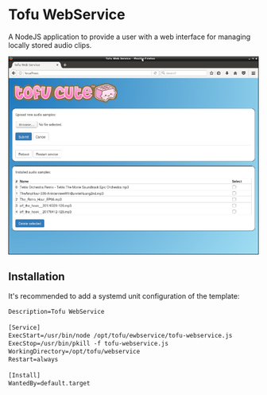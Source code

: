 # Tofu WebService

A NodeJS application to provide a user with a web interface for managing locally stored audio clips.

![Tofu Webservice screenshot](./images/Tofu-webservice-screenshot-small.png?raw=true "Tofu Webservice screenshot")

## Installation

It's recommended to add a systemd unit configuration of the template:

```
Description=Tofu WebService

[Service]
ExecStart=/usr/bin/node /opt/tofu/ewbservice/tofu-webservice.js
ExecStop=/usr/bin/pkill -f tofu-webservice.js
WorkingDirectory=/opt/tofu/webservice
Restart=always

[Install]
WantedBy=default.target
```

